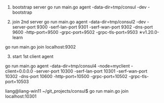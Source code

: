 1. bootstrap server
go run main.go agent -data-dir=tmp/consul -dev -bootstrap 

2. join 2nd server
go run main.go agent -data-dir=tmp/consul2 -dev -server-port 9300 -serf-lan-port 9301 -serf-wan-port 9302 -dns-port 9600 -http-port=9500 -grpc-port=9502 -grpc-tls-port=9503                   ✭v1.20.0-learn 

go run main.go join localhost:9302

3. start 1st client agent


go run main.go agent -data-dir=tmp/consul4 -node=myclient -client=0.0.0.0 -server-port 10300 -serf-lan-port 10301 -serf-wan-port 10302 -dns-port 10600 -http-port=10500 -grpc-port=10502 -grpc-tls-port=10503

liang@liang-win11 ~/git_projects/consul$ go run main.go join localhost:10301